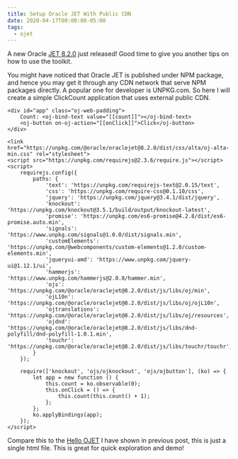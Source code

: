 ```yaml
---
title: Setup Oracle JET With Public CDN
date: 2020-04-17T00:00:00-05:00
tags:
  - ojet
---
```



A new Oracle [JET 8.2.0](https://www.npmjs.com/package/@oracle/oraclejet/v/8.2.0) just released! Good time to give you another tips on how to use the toolkit.

You might have noticed that Oracle JET is published under NPM package, and hence you may get it through any CDN network that serve NPM packages directly. A popular one for developer is UNPKG.com. So here I will create a simple ClickCount application that uses external public CDN.

```
<div id="app" class="oj-web-padding">
    Count: <oj-bind-text value="[[count]]"></oj-bind-text>
    <oj-button on-oj-action="[[onClick]]">Click</oj-button>
</div>

<link href="https://unpkg.com/@oracle/oraclejet@8.2.0/dist/css/alta/oj-alta-min.css" rel="stylesheet">
<script src="https://unpkg.com/requirejs@2.3.6/require.js"></script>
<script>
    requirejs.config({
        paths: {
            'text': 'https://unpkg.com/requirejs-text@2.0.15/text',
            'css': 'https://unpkg.com/require-css@0.1.10/css',
            'jquery': 'https://unpkg.com/jquery@3.4.1/dist/jquery',
            'knockout': 'https://unpkg.com/knockout@3.5.1/build/output/knockout-latest',
            'promise': 'https://unpkg.com/es6-promise@4.2.8/dist/es6-promise.auto.min',
            'signals': 'https://www.unpkg.com/signals@1.0.0/dist/signals.min',
            'customElements': 'https://unpkg.com/@webcomponents/custom-elements@1.2.0/custom-elements.min',
            'jqueryui-amd': 'https://www.unpkg.com/jquery-ui@1.12.1/ui',
            'hammerjs': 'https://www.unpkg.com/hammerjs@2.0.8/hammer.min',
            'ojs': 'https://unpkg.com/@oracle/oraclejet@8.2.0/dist/js/libs/oj/min',
            'ojL10n': 'https://unpkg.com/@oracle/oraclejet@8.2.0/dist/js/libs/oj/ojL10n',
            'ojtranslations': 'https://unpkg.com/@oracle/oraclejet@8.2.0/dist/js/libs/oj/resources',
            'ojdnd': 'https://unpkg.com/@oracle/oraclejet@8.2.0/dist/js/libs/dnd-polyfill/dnd-polyfill-1.0.1.min',
            'touchr': 'https://unpkg.com/@oracle/oraclejet@8.2.0/dist/js/libs/touchr/touchr',
        }
    });

    require(['knockout', 'ojs/ojknockout', 'ojs/ojbutton'], (ko) => {
        let app = new function () {
            this.count = ko.observable(0);
            this.onClick = () => {
                this.count(this.count() + 1);
            };
        };
        ko.applyBindings(app);
    });
</script>
```

Compare this to the [Hello OJET](https://medium.com/@zemiandeng/hello-ojet-b750c7acf6bc) I have shown in previous post, this is just a single html file. This is great for quick exploration and demo!
